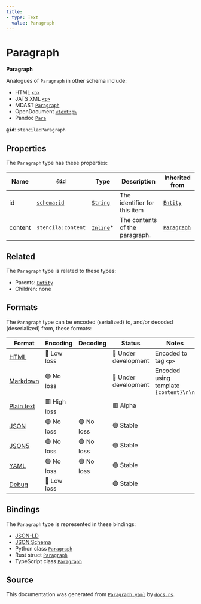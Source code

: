 ```yaml
---
title:
- type: Text
  value: Paragraph
---
```


# Paragraph

**Paragraph**

Analogues of `Paragraph` in other schema include:
  - HTML [`<p>`](https://developer.mozilla.org/en-US/docs/Web/HTML/Element/p)
  - JATS XML [`<p>`](https://jats.nlm.nih.gov/articleauthoring/tag-library/1.2/element/p.html)
  - MDAST [`Paragraph`](https://github.com/syntax-tree/mdast#Paragraph)
  - OpenDocument [`<text:p>`](http://docs.oasis-open.org/office/v1.2/os/OpenDocument-v1.2-os-part1.html#__RefHeading__1415138_253892949)
  - Pandoc [`Para`](https://github.com/jgm/pandoc-types/blob/1.17.5.4/Text/Pandoc/Definition.hs#L220)


**`@id`**: `stencila:Paragraph`

## Properties

The `Paragraph` type has these properties:

| Name    | `@id`                                | Type                                                                 | Description                    | Inherited from                                                            |
| ------- | ------------------------------------ | -------------------------------------------------------------------- | ------------------------------ | ------------------------------------------------------------------------- |
| id      | [`schema:id`](https://schema.org/id) | [`String`](https://stencila.dev/docs/reference/schema/data/string)   | The identifier for this item   | [`Entity`](https://stencila.dev/docs/reference/schema/other/entity)       |
| content | `stencila:content`                   | [`Inline`](https://stencila.dev/docs/reference/schema/prose/inline)* | The contents of the paragraph. | [`Paragraph`](https://stencila.dev/docs/reference/schema/prose/paragraph) |

## Related

The `Paragraph` type is related to these types:

- Parents: [`Entity`](https://stencila.dev/docs/reference/schema/other/entity)
- Children: none

## Formats

The `Paragraph` type can be encoded (serialized) to, and/or decoded (deserialized) from, these formats:

| Format                                                           | Encoding       | Decoding     | Status                 | Notes                                  |
| ---------------------------------------------------------------- | -------------- | ------------ | ---------------------- | -------------------------------------- |
| [HTML](https://stencila.dev/docs/reference/formats/{name})       | 🔷 Low loss     |              | 🚧 Under development    | Encoded to tag `<p>`                   |
| [Markdown](https://stencila.dev/docs/reference/formats/{name})   | 🟢 No loss      |              | 🚧 Under development    | Encoded using template `{content}\n\n` |
| [Plain text](https://stencila.dev/docs/reference/formats/{name}) | 🟥 High loss    |              | 🟥 Alpha                |                                        |
| [JSON](https://stencila.dev/docs/reference/formats/{name})       | 🟢 No loss      | 🟢 No loss    | 🟢 Stable               |                                        |
| [JSON5](https://stencila.dev/docs/reference/formats/{name})      | 🟢 No loss      | 🟢 No loss    | 🟢 Stable               |                                        |
| [YAML](https://stencila.dev/docs/reference/formats/{name})       | 🟢 No loss      | 🟢 No loss    | 🟢 Stable               |                                        |
| [Debug](https://stencila.dev/docs/reference/formats/{name})      | 🔷 Low loss     |              | 🟢 Stable               |                                        |

## Bindings

The `Paragraph` type is represented in these bindings:

- [JSON-LD](https://stencila.dev/Paragraph.jsonld)
- [JSON Schema](https://stencila.dev/Paragraph.schema.json)
- Python class [`Paragraph`](https://github.com/stencila/stencila/blob/main/python/stencila/types/paragraph.py)
- Rust struct [`Paragraph`](https://github.com/stencila/stencila/blob/main/rust/schema/src/types/paragraph.rs)
- TypeScript class [`Paragraph`](https://github.com/stencila/stencila/blob/main/typescript/src/types/Paragraph.ts)

## Source

This documentation was generated from [`Paragraph.yaml`](https://github.com/stencila/stencila/blob/main/schema/Paragraph.yaml) by [`docs.rs`](https://github.com/stencila/stencila/blob/main/rust/schema-gen/src/docs.rs).